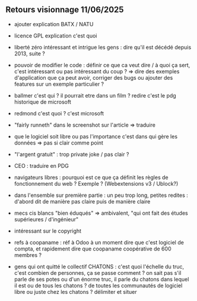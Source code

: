 ## Retours visionnage 11/06/2025

- ajouter explication BATX / NATU
- licence GPL explication c'est quoi
- liberté zéro intéressant et intrigue les gens : dire qu'il est décédé depuis 2013, suite ?
- pouvoir de modifier le code : définir ce que ca veut dire / à quoi ça sert, c'est intéressant ou pas intéressant du coup ? => dire des exemples d'application que ça peut avoir, corriger des bugs ou ajouter des features sur un exemple particulier ?
- ballmer c'est qui ? il pourrait etre dans un film ? redire c'est le pdg historique de microsoft
- redmond c'est quoi ? c'est microsoft
- "fairly runneth" dans le screenshot sur l'article => traduire
- que le logiciel soit libre ou pas l'importance c'est dans qui gère les données => pas si clair comme point
- "l'argent gratuit" : trop private joke / pas clair ?
- CEO : traduire en PDG
- navigateurs libres : pourquoi est ce que ça définit les règles de fonctionnement du web ? Exemple ? (Webextensions v3 / Ublock?)

- dans l'ensemble sur première partie : un peu trop long, petites redites : d'abord dit de manière pas claire puis de manière claire

- mecs cis blancs "bien éduqués" => ambivalent, "qui ont fait des études supérieures / d'ingénieur"

- intéressant sur le copyright

- refs à coopaname : réf à Odoo à un moment dire que c'est logiciel de compta, et rapidement dire que coopaname coopérative de 600 membres ?

- gens qui ont quitté le collectif CHATONS : c'est quoi l'échelle du truc, c'est combien de personnes, ça se passe comment ? on sait pas s'il parle de ses potes ou d'un énorme truc, il parle du chatons dans lequel il est ou de tous les chatons ? de toutes les communautés de logiciel libre ou juste chez les chatons ? délimiter et situer
